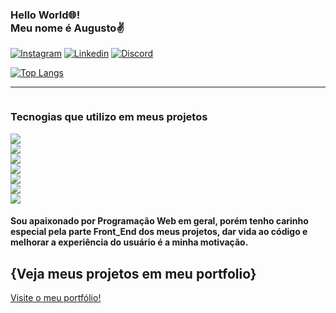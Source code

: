 <h3>Hello World🌐! <br>Meu nome é Augusto✌️</h3>

[![Instagram](https://img.shields.io/badge/Instagram-E4405F?style=for-the-badge&logo=instagram&logoColor=white)](https://www.instagram.com/augusto_westphall/)
[![Linkedin](https://img.shields.io/badge/LinkedIn-0077B5?style=for-the-badge&logo=linkedin&logoColor=white)](https://www.linkedin.com/in/augusto-westphal-67b7b3230/)
[![Discord](https://img.shields.io/badge/Discord-7289DA?style=for-the-badge&logo=discord&logoColor=white)](https://discord.gg/DX8tAjUTRy)

[![Top Langs](https://github-readme-stats.vercel.app/api/top-langs/?username=AugustoGitH&layout=compact)](https://github.com/AugustoGitH/github-readme-stats)

<hr>
<div class="display" style="display: grid;">
  <h3>Tecnogias que utilizo em meus projetos</h3>
  <img src="https://img.shields.io/badge/HTML-239120?style=for-the-badge&logo=html5&logoColor=white">
  <img src="https://img.shields.io/badge/CSS3-1572B6?style=for-the-badge&logo=css3&logoColor=white">
  <img src="https://img.shields.io/badge/JavaScript-323330?style=for-the-badge&logo=javascript&logoColor=F7DF1E">
  <img src="https://img.shields.io/badge/Node.js-43853D?style=for-the-badge&logo=node.js&logoColor=white">
  <img src="https://img.shields.io/badge/Bootstrap-563D7C?style=for-the-badge&logo=bootstrap&logoColor=white">
  <img src="https://img.shields.io/badge/jQuery-0769AD?style=for-the-badge&logo=jquery&logoColor=white">
  <img src="https://img.shields.io/badge/Netlify-00C7B7?style=for-the-badge&logo=netlify&logoColor=white">
</div>

<h4>Sou apaixonado por Programação Web em geral, porém tenho carinho especial pela parte Front_End dos meus projetos, dar vida ao código e melhorar a experiência 
  do usuário é a minha motivação.</h4>
 <h2>{Veja meus projetos em meu portfolio}</h2>  
 
<a href="https://meu-portfolio-augusto.netlify.app">Visite o meu portfólio!</a>
 



